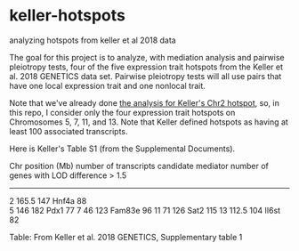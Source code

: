 # keller-hotspots
analyzing hotspots from keller et al 2018 data


The goal for this project is to analyze, with mediation analysis and pairwise pleiotropy tests, four of the five expression trait hotspots from the Keller et al. 2018 GENETICS data set. Pairwise pleiotropy tests will all use pairs that have one local expression trait and one nonlocal trait.

Note that we've already done [the analysis for Keller's Chr2 hotspot](https://github.com/fboehm/keller2018-chr2-hotspot-chtc
), so, in this repo, I consider only the four expression trait hotspots on Chromosomes 5, 7, 11, and 13. Note that Keller defined hotspots as having at least 100 associated transcripts.

Here is Keller's Table S1 (from the Supplemental Documents).

Chr   position (Mb)   number of transcripts   candidate mediator   number of genes with LOD difference > 1.5
---   -----------     ---------------------   ------------------   -----------------------------------------

2   165.5          147                   Hnf4a              88     
5   146            182                   Pdx1               77
7   46             123                   Fam83e             96
11  71             126                   Sat2               115
13  112.5          104                   Il6st              82

Table: From Keller et al. 2018 GENETICS, Supplementary table 1


